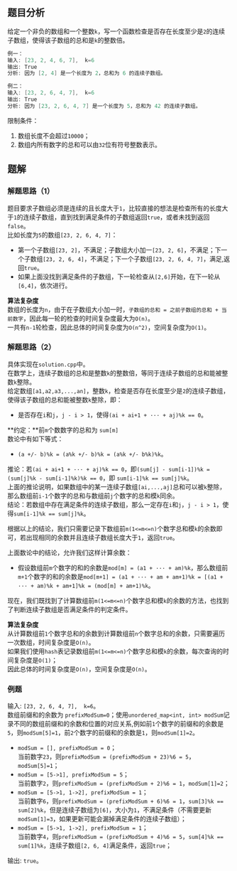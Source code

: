 ## 题目分析
给定一个非负的数组和一个整数`k`，写一个函数检查是否存在长度至少是`2`的连续子数组，使得该子数组的总和是`k`的整数倍。  
```cpp
例一：
输入: [23, 2, 4, 6, 7],  k=6
输出: True
分析: 因为 [2, 4] 是一个长度为 2，总和为 6 的连续子数组。

例二：
输入: [23, 2, 6, 4, 7],  k=6
输出: True
分析: 因为 [23, 2, 6, 4, 7] 是一个长度为 5，总和为 42 的连续子数组。
```
限制条件：  
1. 数组长度不会超过`10000`；
2. 数组内所有数字的总和可以由`32`位有符号整数表示。

## 题解
### 解题思路（1）
题目要求子数组必须是连续的且长度大于`1`，比较直接的想法是检查所有的长度大于`1`的连续子数组，直到找到满足条件的子数组返回`true`，或者未找到返回`false`。  
比如长度为`5`的数组`[23, 2, 6, 4, 7]`：  
- 第一个子数组`[23, 2]`，不满足；子数组大小加一`[23, 2, 6]`，不满足；下一个子数组`[23, 2, 6, 4]`，不满足；下一个子数组`[23, 2, 6, 4, 7]`，满足,返回`true`。
- 如果上面没找到满足条件的子数组，下一轮检查从`[2,6]`开始，在下一轮从`[6,4]`，依次进行。

**算法复杂度**  
数组的长度为`n`，由于在子数组大小加一时，`子数组的总和 = 之前子数组的总和 + 当前数字`，因此每一轮的检查的时间复杂度最大为`O(n)`。  
一共有`n-1`轮检查，因此总体的时间复杂度为`O(n^2)`，空间复杂度为`O(1)`。

### 解题思路（2）
具体实现在`solution.cpp`中。  
在数学上，连续子数组的总和是整数`k`的整数倍，等同于连续子数组的总和能被整数`k`整除。  
给定数组`[a1,a2,a3,...,an]`，整数`k`，检查是否存在长度至少是`2`的连续子数组，使得该子数组的总和能被整数`k`整除，即：  
- 是否存在`i`和`j`，`j - i > 1`，使得`(ai + ai+1 + ··· + aj)%k == 0`。

**约定：**前`m`个数数字的总和为 `sum[m]`  
数论中有如下等式：  
- `(a +/- b)%k = (a%k +/- b)%k = (a%k +/- b%k)%k`。

推论：若`(ai + ai+1 + ··· + aj)%k == 0`，即`(sum[j] - sum[i-1])%k = (sum[j]%k - sum[i-1]%k)%k == 0`，即 `sum[i-1]%k == sum[j]%k`。  
上面的推论说明，如果数组中的某一连续子数组`[ai,...,aj]`总和可以被`k`整除，那么数组前`i-1`个数字的总和与数组前`j`个数字的总和模`k`同余。  
结论：若数组中存在满足条件的连续子数组，那么一定存在`i`和`j`，`j - i > 1`，使得`sum[i-1]%k == sum[j]%k`。  

根据以上的结论，我们只需要记录下数组前`m(1<=m<=n)`个数字总和模`k`的余数即可，若出现相同的余数并且连续子数组长度大于`1`，返回`true`。

上面数论中的结论，允许我们这样计算余数：  
- 假设数组前`m`个数字的和的余数是`mod[m] = (a1 + ··· + am)%k`，那么数组前`m+1`个数字的和的余数是`mod[m+1] = (a1 + ··· + am + am+1)%k = [(a1 + ··· + am)%k + am+1]%k = (mod[m] + am+1)%k`。

现在，我们既找到了计算数组前`m(1<=m<=n)`个数字总和模`k`的余数的方法，也找到了判断连续子数组是否满足条件的判定条件。

**算法复杂度**   
从计算数组前`1`个数字总和的余数到计算数组前`n`个数字总和的余数，只需要遍历一次数组，时间复杂度是`O(n)`。  
如果我们使用`hash`表记录数组前`m(1<=m<=n)`个数字总和模`k`的余数，每次查询的时间复杂度是`O(1)`；  
因此总体的时间复杂度是`O(n)`，空间复杂度是`O(n)`。

### 例题
输入: `[23, 2, 6, 4, 7],  k=6`。  
数组前缀和的余数为 `prefixModSum=0`；使用`unordered_map<int, int> modSum`记录不同的数组前缀和的余数和位置的对应关系,例如前`1`个数字的前缀和的余数是`5`，则`modSum[5]=1`，前`2`个数字的前缀和的余数是`1`，则`modSum[1]=2`。  
- `modSum = [], prefixModSum = 0`；  
当前数字`23`，则`prefixModSum = (prefixModSum + 23)%6 = 5`，`modSum[5]=1`；  
- `modSum = [5->1], prefixModSum = 5`；  
当前数字`2`，则`prefixModSum = (prefixModSum + 2)%6 = 1`，`modSum[1]=2`；  
- `modSum = [5->1, 1->2], prefixModSum = 1`；  
当前数字`6`，则`prefixModSum = (prefixModSum + 6)%6 = 1`，`sum[3]%k == sum[2]%k`，但是连续子数组为`[6]`，大小为`1`，不满足条件（不需要更新`modSum[1]=3`，如果更新可能会漏掉满足条件的连续子数组）；  
- `modSum = [5->1, 1->2], prefixModSum = 1`；  
当前数字`4`，则`prefixModSum = (prefixModSum + 4)%6 = 5`，`sum[4]%k == sum[1]%k`，连续子数组`[2, 6, 4]`满足条件，返回`true`；  

输出: `true`。

